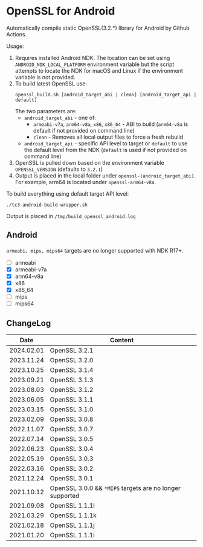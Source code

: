 # OpenSSL for Android
Automatically compile static OpenSSL(3.2.*) library for Android by Github Actions.

Usage:
1. Requires installed Android NDK. The location can be set using `ANDROID_NDK_LOCAL_PLATFORM` environment variable but the script attempts to locate the NDK for macOS and Linux if the environment variable is not provided.
1. To build latest OpenSSL use:
    ```
    openssl_build.sh [android_target_abi | clean] [android_target_api | default]
    ```
    The two parameters are:
    * `android_target_abi` - one of:
        * `armeabi-v7a`, `arm64-v8a`, `x86`, `x86_64` - ABI to build (`arm64-v8a` is default if not provided on command line)
        * `clean` - Removes all local output files to force a fresh rebuild
    * `android_target_api` - specific API level to target or `default` to use the default level from the NDK (`default` is used if not provided on command line)
1. OpenSSL is pulled down based on the environment variable `OPENSSL_VERSION` (defaults to `3.2.1`)
1. Output is placed in the local folder under `openssl-[android_target_abi]`. For example, arm64 is located under `openssl-arm64-v8a`.

To build everything using default target API level:
```
./tc3-android-build-wrapper.sh
```
Output is placed in `/tmp/build_openssl_android.log`

## Android
`armeabi`、`mips`、`mips64` targets are no longer supported with NDK R17+.
* [ ] armeabi
* [x] armeabi-v7a
* [x] arm64-v8a
* [x] x86
* [x] x86_64
* [ ] mips
* [ ] mips64

## ChangeLog
| Date      | Content                                                              |
|-----------|----------------------------------------------------------------------|
| 2024.02.01 | OpenSSL 3.2.1 |
| 2023.11.24 | OpenSSL 3.2.0 |
| 2023.10.25 | OpenSSL 3.1.4 |
| 2023.09.21 | OpenSSL 3.1.3 |
| 2023.08.03 | OpenSSL 3.1.2 |
| 2023.06.05 | OpenSSL 3.1.1 |
| 2023.03.15 | OpenSSL 3.1.0 |
| 2023.02.09 | OpenSSL 3.0.8 |
| 2022.11.07 | OpenSSL 3.0.7 |
| 2022.07.14 | OpenSSL 3.0.5 |
| 2022.06.23 | OpenSSL 3.0.4 |
| 2022.05.19 | OpenSSL 3.0.3 |
| 2022.03.16 | OpenSSL 3.0.2 |
| 2021.12.24 | OpenSSL 3.0.1 |
| 2021.10.12 | OpenSSL 3.0.0 && `*MIPS` targets are no longer supported|
| 2021.09.08 | OpenSSL 1.1.1l |
| 2021.03.29 | OpenSSL 1.1.1k |
| 2021.02.18 | OpenSSL 1.1.1j |
| 2021.01.20 | OpenSSL 1.1.1i |
